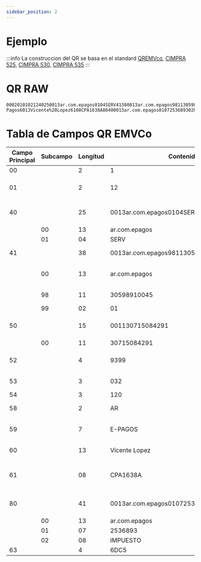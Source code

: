 ```yaml
---
sidebar_position: 2
---
```

# Ejemplo
:::info
La construccion del QR se basa en el standard [QREMVco](https://www.emvco.com/specifications/emv-qr-code-specification-for-payment-systems-merchant-presented-mode/), [CIMPRA 525](https://www.bcra.gob.ar/pdfs/sistemasfinancierosydepagos/SNP3525.pdf), [CIMPRA 530](https://www.bcra.gob.ar/Pdfs/SistemasFinancierosYdePagos/Boletin_CIMPRA_530.pdf), [CIMPRA 535](https://www.bcra.gob.ar/Pdfs/SistemasFinancierosYdePagos/Boletin_CIMPRA_535.pdf) 
:::

# QR RAW
```
00020101021240250013ar.com.epagos0104SERV41380013ar.com.epagos981130598910045990201501500113071508429152049399530303254031205802AR5907E-Pagos6013Vicente%20Lopez6108CPA1638A80400013ar.com.epagos010725368930208IMPUESTO63046DC5
```


# Tabla de Campos QR EMVCo

| **Campo Principal** | **Subcampo** | **Longitud** | **Contenido**                  | **Descripción**                      |
|----------------------|--------------|--------------|--------------------------------|--------------------------------------|
| 00                   |              | 2            | 1                              |                                      |
| 01                   |              | 2            | 12                             | 11 Estatico,     12 Dinamico                                |
| 40                   |              | 25           | 0013ar.com.epagos0104SERV      | Información del comercio             |
|                      | 00           | 13           | ar.com.epagos                  |                                      |
|                      | 01           | 04           | SERV                           |                                      |
| 41                   |              | 38           | 0013ar.com.epagos981130598910045990201 | Aceptador del QR                    |
|                      | 00           | 13           | ar.com.epagos                  | Dominio invertido del aceptador      |
|                      | 98           | 11           | 30598910045                    | CUIT del aceptador                   |
|                      | 99           | 02           | 01                             | Flag de IEP                          |
| 50                   |              | 15           | 001130715084291                | Número de CUIT del comercio          |
|                      | 00           | 11           | 30715084291                    |                                      |
| 52                   |              | 4            | 9399                           | Categoría del comercio               |
| 53                   |              | 3            | 032                            | Moneda (ARS)                         |
| 54                   |              | 3            | 120                            | Importe                              |
| 58                   |              | 2            | AR                             | País del comercio                    |
| 59                   |              | 7            | E-PAGOS                        | Razón social del comercio            |
| 60                   |              | 13           | Vicente Lopez                  | Ciudad del comercio                  |
| 61                   |              | 08           | CPA1638A                       | Código postal completo (8 dígitos)   |
| 80                   |              | 41           | 0013ar.com.epagos010725368930208IMPUESTO | Información del adquirente          |
|                      | 00           | 13           | ar.com.epagos                  |                                      |
|                      | 01           | 07           | 2536893                        |                                      |
|                      | 02           | 08           | IMPUESTO                       |                                      |
| 63                   |              | 4            | 6DC5                           | CRC                                  |


